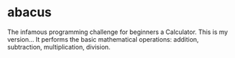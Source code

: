 # abacus
The infamous programming challenge for beginners a Calculator. 
This is my version... It performs the basic mathematical operations: addition, subtraction, multiplication, division. 
